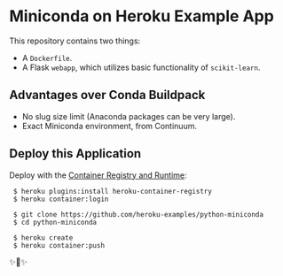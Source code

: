 # Miniconda on Heroku Example App

This repository contains two things:

- A `Dockerfile`.
- A Flask `webapp`, which utilizes basic functionality of `scikit-learn`.

## Advantages over Conda Buildpack

- No slug size limit (Anaconda packages can be very large). 
- Exact Miniconda environment, from Continuum.

## Deploy this Application

Deploy with the [Container Registry and Runtime](https://devcenter.heroku.com/articles/container-registry-and-runtime):

     $ heroku plugins:install heroku-container-registry
     $ heroku container:login
     
     $ git clone https://github.com/heroku-examples/python-miniconda
     $ cd python-miniconda
     
     $ heroku create
     $ heroku container:push 

✨🍰✨
